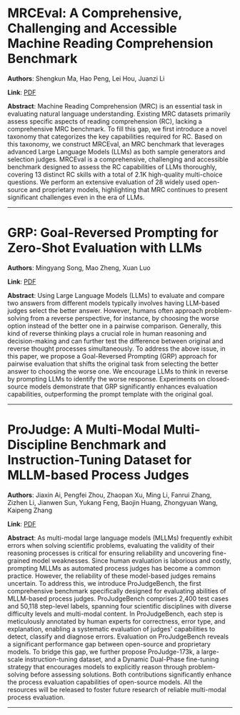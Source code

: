 # MRCEval: A Comprehensive, Challenging and Accessible Machine Reading Comprehension Benchmark 

**Authors**: Shengkun Ma, Hao Peng, Lei Hou, Juanzi Li  

**Link**: [PDF](https://arxiv.org/pdf/2503.07144)  

**Abstract**: Machine Reading Comprehension (MRC) is an essential task in evaluating natural language understanding. Existing MRC datasets primarily assess specific aspects of reading comprehension (RC), lacking a comprehensive MRC benchmark. To fill this gap, we first introduce a novel taxonomy that categorizes the key capabilities required for RC. Based on this taxonomy, we construct MRCEval, an MRC benchmark that leverages advanced Large Language Models (LLMs) as both sample generators and selection judges. MRCEval is a comprehensive, challenging and accessible benchmark designed to assess the RC capabilities of LLMs thoroughly, covering 13 distinct RC skills with a total of 2.1K high-quality multi-choice questions. We perform an extensive evaluation of 28 widely used open-source and proprietary models, highlighting that MRC continues to present significant challenges even in the era of LLMs. 

---
# GRP: Goal-Reversed Prompting for Zero-Shot Evaluation with LLMs 

**Authors**: Mingyang Song, Mao Zheng, Xuan Luo  

**Link**: [PDF](https://arxiv.org/pdf/2503.06139)  

**Abstract**: Using Large Language Models (LLMs) to evaluate and compare two answers from different models typically involves having LLM-based judges select the better answer. However, humans often approach problem-solving from a reverse perspective, for instance, by choosing the worse option instead of the better one in a pairwise comparison. Generally, this kind of reverse thinking plays a crucial role in human reasoning and decision-making and can further test the difference between original and reverse thought processes simultaneously. To address the above issue, in this paper, we propose a Goal-Reversed Prompting (GRP) approach for pairwise evaluation that shifts the original task from selecting the better answer to choosing the worse one. We encourage LLMs to think in reverse by prompting LLMs to identify the worse response. Experiments on closed-source models demonstrate that GRP significantly enhances evaluation capabilities, outperforming the prompt template with the original goal. 

---
# ProJudge: A Multi-Modal Multi-Discipline Benchmark and Instruction-Tuning Dataset for MLLM-based Process Judges 

**Authors**: Jiaxin Ai, Pengfei Zhou, Zhaopan Xu, Ming Li, Fanrui Zhang, Zizhen Li, Jianwen Sun, Yukang Feng, Baojin Huang, Zhongyuan Wang, Kaipeng Zhang  

**Link**: [PDF](https://arxiv.org/pdf/2503.06553)  

**Abstract**: As multi-modal large language models (MLLMs) frequently exhibit errors when solving scientific problems, evaluating the validity of their reasoning processes is critical for ensuring reliability and uncovering fine-grained model weaknesses. Since human evaluation is laborious and costly, prompting MLLMs as automated process judges has become a common practice. However, the reliability of these model-based judges remains uncertain. To address this, we introduce ProJudgeBench, the first comprehensive benchmark specifically designed for evaluating abilities of MLLM-based process judges. ProJudgeBench comprises 2,400 test cases and 50,118 step-level labels, spanning four scientific disciplines with diverse difficulty levels and multi-modal content. In ProJudgeBench, each step is meticulously annotated by human experts for correctness, error type, and explanation, enabling a systematic evaluation of judges' capabilities to detect, classify and diagnose errors. Evaluation on ProJudgeBench reveals a significant performance gap between open-source and proprietary models. To bridge this gap, we further propose ProJudge-173k, a large-scale instruction-tuning dataset, and a Dynamic Dual-Phase fine-tuning strategy that encourages models to explicitly reason through problem-solving before assessing solutions. Both contributions significantly enhance the process evaluation capabilities of open-source models. All the resources will be released to foster future research of reliable multi-modal process evaluation. 

---
